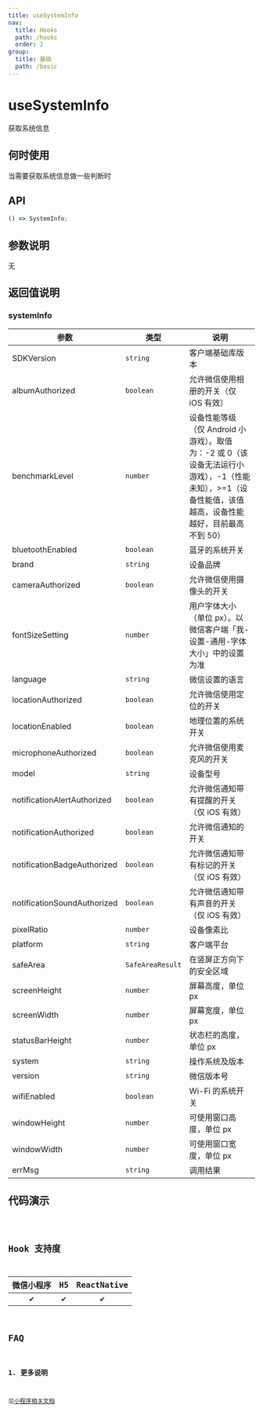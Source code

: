 ```yaml
---
title: useSystemInfo
nav:
  title: Hooks
  path: /hooks
  order: 2
group:
  title: 基础
  path: /basic
---
```


# useSystemInfo

获取系统信息

## 何时使用

当需要获取系统信息做一些判断时

## API

```jsx | pure
() => SystemInfo;
```

## 参数说明

无

## 返回值说明

### systemInfo

| 参数                        | 类型             | 说明                                                                                                                                                   |
| --------------------------- | ---------------- | ------------------------------------------------------------------------------------------------------------------------------------------------------ |
| SDKVersion                  | `string`         | 客户端基础库版本                                                                                                                                       |
| albumAuthorized             | `boolean`        | 允许微信使用相册的开关（仅 iOS 有效）                                                                                                                  |
| benchmarkLevel              | `number`         | 设备性能等级（仅 Android 小游戏）。取值为：-2 或 0（该设备无法运行小游戏），-1（性能未知），>=1（设备性能值，该值越高，设备性能越好，目前最高不到 50） |
| bluetoothEnabled            | `boolean`        | 蓝牙的系统开关                                                                                                                                         |
| brand                       | `string`         | 设备品牌                                                                                                                                               |
| cameraAuthorized            | `boolean`        | 允许微信使用摄像头的开关                                                                                                                               |
| fontSizeSetting             | `number`         | 用户字体大小（单位 px）。以微信客户端「我-设置-通用-字体大小」中的设置为准                                                                             |
| language                    | `string`         | 微信设置的语言                                                                                                                                         |
| locationAuthorized          | `boolean`        | 允许微信使用定位的开关                                                                                                                                 |
| locationEnabled             | `boolean`        | 地理位置的系统开关                                                                                                                                     |
| microphoneAuthorized        | `boolean`        | 允许微信使用麦克风的开关                                                                                                                               |
| model                       | `string`         | 设备型号                                                                                                                                               |
| notificationAlertAuthorized | `boolean`        | 允许微信通知带有提醒的开关（仅 iOS 有效）                                                                                                              |
| notificationAuthorized      | `boolean`        | 允许微信通知的开关                                                                                                                                     |
| notificationBadgeAuthorized | `boolean`        | 允许微信通知带有标记的开关（仅 iOS 有效）                                                                                                              |
| notificationSoundAuthorized | `boolean`        | 允许微信通知带有声音的开关（仅 iOS 有效）                                                                                                              |
| pixelRatio                  | `number`         | 设备像素比                                                                                                                                             |
| platform                    | `string`         | 客户端平台                                                                                                                                             |
| safeArea                    | `SafeAreaResult` | 在竖屏正方向下的安全区域                                                                                                                               |
| screenHeight                | `number`         | 屏幕高度，单位 px                                                                                                                                      |
| screenWidth                 | `number`         | 屏幕宽度，单位 px                                                                                                                                      |
| statusBarHeight             | `number`         | 状态栏的高度，单位 px                                                                                                                                  |
| system                      | `string`         | 操作系统及版本                                                                                                                                         |
| version                     | `string`         | 微信版本号                                                                                                                                             |
| wifiEnabled                 | `boolean`        | Wi-Fi 的系统开关                                                                                                                                       |
| windowHeight                | `number`         | 可使用窗口高度，单位 px                                                                                                                                |
| windowWidth                 | `number`         | 可使用窗口宽度，单位 px                                                                                                                                |
| errMsg                      | `string`         | 调用结果                                                                                                                                               |

## 代码演示

<code src="@pages/useSystemInfo" />

## Hook 支持度

| 微信小程序 | H5  | ReactNative |
| :--------: | :-: | :---------: |
|     ✔️     | ✔️  |     ✔️      |

## FAQ

### 1. 更多说明

见[小程序相关文档](https://developers.weixin.qq.com/miniprogram/dev/api/base/system/system-info/wx.getSystemInfo.html)

